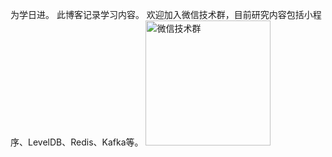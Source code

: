 为学日进。
此博客记录学习内容。
欢迎加入微信技术群，目前研究内容包括小程序、LevelDB、Redis、Kafka等。
<img width="200px" src="https://didimis.github.io/images/qrcode.JPG" alt="微信技术群">